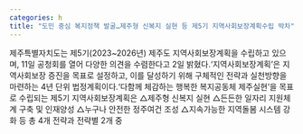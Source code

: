 ```yaml
---
categories: h
title: "도민 중심 복지정책 발굴…제주형 신복지 실현 등 제5기 지역사회보장계획수립 박차"
---
```

제주특별자치도는 제5기(2023~2026년) 제주도 지역사회보장계획을 수립하고 있으며, 11일 공청회를 열어 다양한 의견을 수렴한다고 2일 밝혔다.‘지역사회보장계획’은 지역사회보장 증진을 목표로 설정하고, 이를 달성하기 위해 구체적인 전략과 실천방향을 마련하는 4년 단위 법정계획이다.‘다함께 체감하는 행복한 복지공동체 제주실현’을 목표로 수립되는 제5기 지역사회보장계획은 △제주형 신복지 실현 △든든한 일자리 지원체계 구축 및 인재양성 △누구나 안전한 정주여건 조성 △지속가능한 지역돌봄 시스템 강화 등 총 4개 전략과 전략별 2개 중